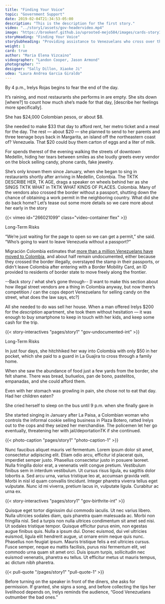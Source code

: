 ```yaml
---
title: "Finding Your Voice"
topic: "Government Support"
date: 2019-02-04T21:34:53-05:00
description: "This is the description for the first story."
video: "../story1/assets/gov-headervideo.mp4"
image: "https://brookenf.github.io/uprooted-mejo584/images/cards-story1.jpg"
storyHeading: "Finding Your Voice"
storySubheading: "Providing assistance to Venezuelans who cross over the border"
weight: 1
card: true
author: "Maria Elena Vizcaino"
videographer: "Landon Cooper, Jason Armond"
photographer: ""
designer: "Sally Dillon, Xiaoke Ji"
udea: "Laura Andrea Garcia Giraldo"
---
```


By 4 p.m., Irelys Rojas begins to fear the end of the day.

It’s raining, and most restaurants she performs in are empty. She  sits down [where?] to count how much she’s made for that day, [describe her feelings more specifically].

She has $24,000 Colombian pesos, or about $8.

She needed to make $33 that day to afford rent, her metro ticket and a meal for the day. The rest — about $20 —  she planned to send to her parents and three teenage boys back in Margarita, an island off the  northeastern coast of? Venezuela. That $20 could buy them carton of eggs and a liter of milk.

For spends therest of the evening walking the streets of downtown Medellín, hiding her tears between smiles as she loudly greets every vendor on the block selling candy, phone cards, fake jewelry.

She’s only known them since January, when she began to sing in restaurants shortly after arriving in Medellin, Colombia. The TKTK DESCRIBE HER, TK AGE, drags a speaker on wheels behind her as she SINGS TKTK WHAT in TKTK WHAT KINDS OF PLACES.  Colombia. Many of the vendors  also crossed the border without a passport, shutting down the chance of obtaining a work permit in the neighboring country. What did she do back home? Let’s tease out some more details so we care more about her early in the story

<div id="video-top"></div>

<!-- Government video goes here -->
{{< vimeo id="266021099" class="video-container flex" >}}

<div class="story__subhead flex-column">Long-Term Risks</div>

“We’re just waiting for the page to open so we can get a permit,” she said. “Who’s going to want to leave Venezuela without a passport?”  

Migración Colombia estimates that <a href="#">more than a million Venezuelans have moved to Colombia</a>, and about half remain undocumented, either because they crossed the border illegally, overstayed the stamp in their passports, or didn’t leave Colombia after entering with a Border Mobility Card, an ID provided to residents of border state to move freely along the frontier.

 --Back story / what she’s gone through-- [I want to make this section about how illegal street vendors are a thing in Colombia anyway, but now there’s competition / can the cops deport Venezuelans for selling candy on the street, what does the law says, etc?]

All she needed to do was sell her house. When a man offered Irelys $200 for the *description* apartment, she took them without hesitation — it was enough to buy smartphone to keep in touch with her kids, and keep some cash for the trip.  

{{< story-interactives "pages/story1" "gov-undocumented-int" >}}

<div class="story__subhead flex-column">Long-Term Risks</div>

In just four days, she hitchhiked her way into Colombia with only $50 in her pocket, which she paid to a guard in La Guajira to cross through a family home.

When she saw the abundance of food just a few yards from the border, she felt shame.
There was bread, buñuelos, pan de bono, pastelitos, empanadas, and she could afford them.

Even with her stomach was growling in pain, she chose not to eat that day. Had her children eaten?

She cried herself to sleep on the bus until 9 p.m. when she finally gave in

She started singing in January after La Paisa, a Colombian woman who controls the informal cookie selling business in Plaza Botero, ratted Irelys out to the cops and they seized her merchandise. The policemen let her go eventually, threatening her with jail/deportationTK if she continued.

{{< photo-caption "pages/story1" "photo-caption-1" >}}

Nunc faucibus aliquet mauris vel fermentum. Lorem ipsum dolor sit amet, consectetur adipiscing elit. Etiam odio arcu, efficitur id placerat quis, imperdiet semper justo. Phasellus consectetur justo in posuere laoreet. Nulla fringilla dolor erat, a venenatis velit congue pretium. Vestibulum finibus sem in interdum vestibulum. Ut cursus risus ligula, eu sagittis dolor lobortis a. Sed arcu urna, varius tristique leo at, accumsan gravida velit. Morbi in nisl id quam convallis tincidunt. Integer pharetra viverra tellus eget vulputate. Nunc id mi viverra, pretium lacus in, vulputate ligula. Curabitur ac urna ex.

{{< story-interactives "pages/story1" "gov-birthrite-int" >}}

Quisque eget tortor dignissim dui commodo iaculis. Ut nec varius libero. Nulla ultricies sodales diam, quis pharetra quam malesuada ac. Morbi non fringilla nisl. Sed a turpis non nulla ultrices condimentum sit amet sed nisi. Ut sodales tristique tempor. Quisque efficitur purus enim, non egestas augue finibus quis. Nulla a ipsum dui. Donec euismod, dui vel ultricies euismod, ligula elit hendrerit augue, ut ornare enim neque quis nunc. Phasellus non feugiat ipsum. Mauris tristique felis a est ultricies cursus. Fusce semper, neque eu mattis facilisis, purus nisi fermentum elit, vel commodo urna quam sit amet orci. Duis ipsum turpis, sollicitudin nec euismod venenatis, pharetra eu tellus. Ut efficitur metus ut mauris tempus, ac dictum nibh pharetra.

{{< pull-quote "/pages/story1" "pull-quote-1" >}}

Before turning on the speaker in front of the diners, she asks for permission. If granted, she signs a song, and before collecting the tips her livelihood depends on, Irelys reminds the audience, “Good Venezuelans outnumber the bad ones.”
